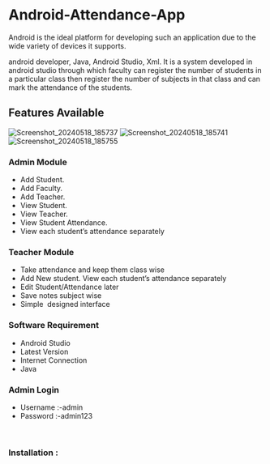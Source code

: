 # Android-Attendance-App
Android is the ideal platform for developing such an application due to the wide variety of devices it supports.

android developer, Java, Android Studio, Xml.
It is a system developed in android studio through which
faculty can register the number of students in a particular
class then register the number of subjects in that class and can mark the attendance of the students.
<h2>Features Available</h2>

![Screenshot_20240518_185737](https://github.com/sharma-nav/Attendees-An_Attendance_Taking_App/assets/71686243/1cac8b67-afaf-4533-898b-0d1068951884)
![Screenshot_20240518_185741](https://github.com/sharma-nav/Attendees-An_Attendance_Taking_App/assets/71686243/0b51df22-f39e-4406-8cce-52ce2ce40568)
![Screenshot_20240518_185755](https://github.com/sharma-nav/Attendees-An_Attendance_Taking_App/assets/71686243/94aa1521-b90a-434b-b061-6c3da8ee5561)


<h3>Admin Module</h3>
<ul>
 	<li>Add Student.</li>
 	<li>Add Faculty.</li>
 	<li>Add Teacher.</li>
 	<li>View Student.</li>
 	<li>View Teacher.</li>
 	<li>View Student Attendance.</li>
 	<li>View each student’s attendance separately</li>
</ul>
<h3>Teacher Module</h3>
<ul>
 	<li>Take attendance and keep them class wise</li>
 	<li>Add New student. View each student’s attendance separately</li>
 	<li>Edit Student/Attendance later</li>
 	<li>Save notes subject wise</li>
 	<li>Simple  designed interface</li>
</ul>
<h3 id="requirement" class="notes">Software Requirement</h3>
<ul>
 	<li>Android Studio</li>
 	<li>Latest Version</li>
 	<li>Internet Connection</li>
 	<li>Java</li>
</ul>
<h3>Admin Login</h3>
<ul>
 	<li>Username :-admin</li>
 	<li>Password :-admin123</li>
</ul>
&nbsp;
<h3>Installation :</h3>

